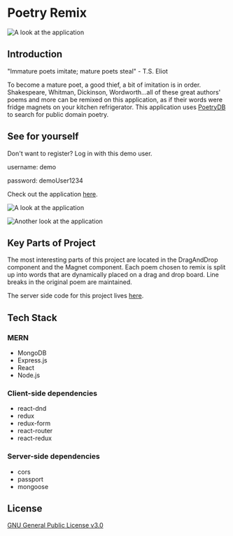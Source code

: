 # Poetry Remix
![A look at the application](https://user-images.githubusercontent.com/39100656/45902107-42e95000-bd9a-11e8-99e7-6a84edea6e1d.gif)


## Introduction
"Immature poets imitate; mature poets steal" - T.S. Eliot</p><p className="spaced centered"> To become a mature poet, a good thief, a bit of imitation is in order. 
 Shakespeare, Whitman, Dickinson, Wordworth...all of these great authors' poems and more can be remixed on this application, as if their words were fridge magnets on your kitchen refrigerator. 
 This application uses [PoetryDB](https://github.com/thundercomb/poetrydb) to search for public domain poetry.

## See for yourself

Don't want to register? 
Log in with this demo user.

username: demo

password: demoUser1234

Check out the application [here](https://poetry-remix-client.herokuapp.com/).

![A look at the application](https://user-images.githubusercontent.com/39100656/45892094-04449d00-bd7c-11e8-9e56-2a5b75898f10.PNG)

![Another look at the application](https://user-images.githubusercontent.com/39100656/45898630-5ba03880-bd8f-11e8-84ed-45ac59e27209.PNG)

## Key Parts of Project
The most interesting parts of this project are located in the DragAndDrop component and the Magnet component. Each poem chosen to remix is split up into words that are dynamically placed on a drag and drop board. Line breaks in the original poem are maintained.

The server side code for this project lives [here](https://github.com/burkeKoontz/poetry-remix-server).

## Tech Stack

### MERN
* MongoDB
* Express.js
* React
* Node.js

### Client-side dependencies
* react-dnd
* redux
* redux-form
* react-router
* react-redux

### Server-side dependencies
* cors
* passport
* mongoose


## License
[GNU General Public License v3.0](https://choosealicense.com/licenses/gpl-3.0/)

